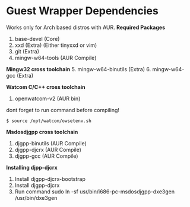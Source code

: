 # Guest Wrapper Dependencies
Works only for Arch based distros with AUR.
**Required Packages**
1. base-devel (Core)
2. xxd (Extra) (Either tinyxxd or vim)
3. git (Extra)
4. mingw-w64-tools (AUR Compile)

**Mingw32 cross toolchain**
5. mingw-w64-binutils (Extra)
6. mingw-w64-gcc (Extra)

**Watcom C/C++ cross toolchain**
1. openwatcom-v2 (AUR bin)

dont forget to run command before compiling!

    $ source /opt/watcom/owsetenv.sh

**Msdosdjgpp cross toolchain**
1. djgpp-binutils (AUR Compile)
2. djgpp-djcrx (AUR Compile)
3. djgpp-gcc (AUR Compile)

**Installing djpp-djcrx**
1. Install djgpp-djcrx-bootstrap
2. Install djgpp-djcrx
3. Run command
sudo ln -sf usr/bin/i686-pc-msdosdjgpp-dxe3gen /usr/bin/dxe3gen
